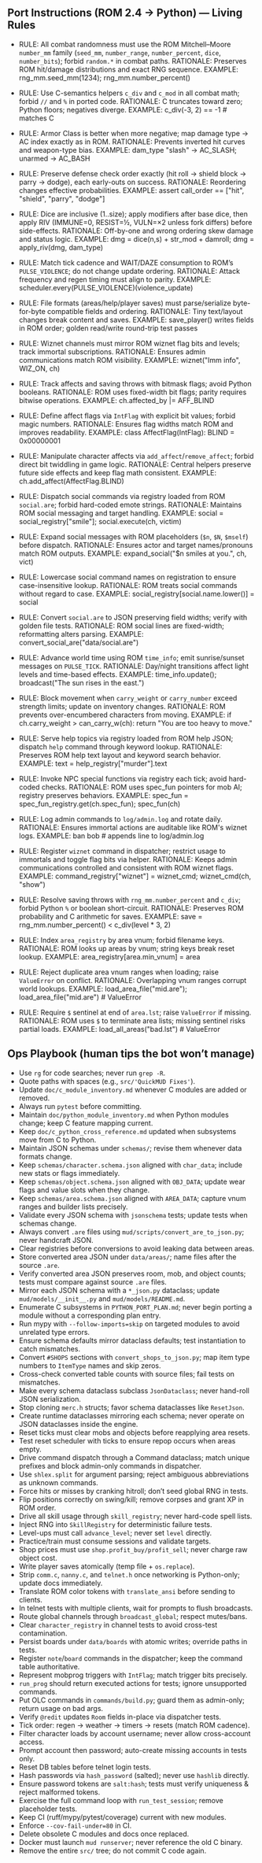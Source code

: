 ## Port Instructions (ROM 2.4 → Python) — Living Rules

<!-- RULES-START -->
- RULE: All combat randomness must use the ROM Mitchell–Moore `number_mm` family (`seed_mm`, `number_range`, `number_percent`, `dice`, `number_bits`); forbid `random.*` in combat paths.
  RATIONALE: Preserves ROM hit/damage distributions and exact RNG sequence.
  EXAMPLE: rng_mm.seed_mm(1234); rng_mm.number_percent()

- RULE: Use C-semantics helpers `c_div` and `c_mod` in all combat math; forbid `//` and `%` in ported code.
  RATIONALE: C truncates toward zero; Python floors; negatives diverge.
  EXAMPLE: c_div(-3, 2) == -1  # matches C

- RULE: Armor Class is better when more negative; map damage type → AC index exactly as in ROM.
  RATIONALE: Prevents inverted hit curves and weapon-type bias.
  EXAMPLE: dam_type "slash" → AC_SLASH; unarmed → AC_BASH

- RULE: Preserve defense check order exactly (hit roll → shield block → parry → dodge), each early-outs on success.
  RATIONALE: Reordering changes effective probabilities.
  EXAMPLE: assert call_order == ["hit", "shield", "parry", "dodge"]

- RULE: Dice are inclusive (1..size); apply modifiers after base dice, then apply RIV (IMMUNE=0, RESIST=½, VULN=×2 unless fork differs) before side-effects.
  RATIONALE: Off-by-one and wrong ordering skew damage and status logic.
  EXAMPLE: dmg = dice(n,s) + str_mod + damroll; dmg = apply_riv(dmg, dam_type)

- RULE: Match tick cadence and WAIT/DAZE consumption to ROM’s `PULSE_VIOLENCE`; do not change update ordering.
  RATIONALE: Attack frequency and regen timing must align to parity.
  EXAMPLE: scheduler.every(PULSE_VIOLENCE)(violence_update)

- RULE: File formats (areas/help/player saves) must parse/serialize byte-for-byte compatible fields and ordering.
  RATIONALE: Tiny text/layout changes break content and saves.
  EXAMPLE: save_player() writes fields in ROM order; golden read/write round-trip test passes
- RULE: Wiznet channels must mirror ROM wiznet flag bits and levels; track immortal subscriptions.
  RATIONALE: Ensures admin communications match ROM visibility.
  EXAMPLE: wiznet("Imm info", WIZ_ON, ch)
- RULE: Track affects and saving throws with bitmask flags; avoid Python booleans.
  RATIONALE: ROM uses fixed-width bit flags; parity requires bitwise operations.
  EXAMPLE: ch.affected_by |= AFF_BLIND
- RULE: Define affect flags via `IntFlag` with explicit bit values; forbid magic numbers.
  RATIONALE: Ensures flag widths match ROM and improves readability.
  EXAMPLE: class AffectFlag(IntFlag): BLIND = 0x00000001
- RULE: Manipulate character affects via `add_affect`/`remove_affect`; forbid direct bit twiddling in game logic.
  RATIONALE: Central helpers preserve future side effects and keep flag math consistent.
  EXAMPLE: ch.add_affect(AffectFlag.BLIND)
- RULE: Dispatch social commands via registry loaded from ROM `social.are`; forbid hard-coded emote strings.
  RATIONALE: Maintains ROM social messaging and target handling.
  EXAMPLE: social = social_registry["smile"]; social.execute(ch, victim)
- RULE: Expand social messages with ROM placeholders (`$n`, `$N`, `$mself`) before dispatch.
  RATIONALE: Ensures actor and target names/pronouns match ROM outputs.
  EXAMPLE: expand_social("$n smiles at you.", ch, vict)
- RULE: Lowercase social command names on registration to ensure case-insensitive lookup.
  RATIONALE: ROM treats social commands without regard to case.
  EXAMPLE: social_registry[social.name.lower()] = social
- RULE: Convert `social.are` to JSON preserving field widths; verify with golden file tests.
  RATIONALE: ROM social lines are fixed-width; reformatting alters parsing.
  EXAMPLE: convert_social_are("data/social.are")
- RULE: Advance world time using ROM `time_info`; emit sunrise/sunset messages on `PULSE_TICK`.
  RATIONALE: Day/night transitions affect light levels and time-based effects.
  EXAMPLE: time_info.update(); broadcast("The sun rises in the east.")
- RULE: Block movement when `carry_weight` or `carry_number` exceed strength limits; update on inventory changes.
  RATIONALE: ROM prevents over-encumbered characters from moving.
  EXAMPLE: if ch.carry_weight > can_carry_w(ch): return "You are too heavy to move."
- RULE: Serve help topics via registry loaded from ROM help JSON; dispatch `help` command through keyword lookup.
  RATIONALE: Preserves ROM help text layout and keyword search behavior.
  EXAMPLE: text = help_registry["murder"].text
- RULE: Invoke NPC special functions via registry each tick; avoid hard-coded checks.
  RATIONALE: ROM uses spec_fun pointers for mob AI; registry preserves behaviors.
  EXAMPLE: spec_fun = spec_fun_registry.get(ch.spec_fun); spec_fun(ch)
- RULE: Log admin commands to `log/admin.log` and rotate daily.
  RATIONALE: Ensures immortal actions are auditable like ROM's wiznet logs.
  EXAMPLE: ban bob  # appends line to log/admin.log
- RULE: Register `wiznet` command in dispatcher; restrict usage to immortals and toggle flag bits via helper.
  RATIONALE: Keeps admin communications controlled and consistent with ROM wiznet flags.
  EXAMPLE: command_registry["wiznet"] = wiznet_cmd; wiznet_cmd(ch, "show")
- RULE: Resolve saving throws with `rng_mm.number_percent` and `c_div`; forbid Python `%` or boolean short-circuit.
  RATIONALE: Preserves ROM probability and C arithmetic for saves.
  EXAMPLE: save = rng_mm.number_percent() < c_div(level * 3, 2)
- RULE: Index `area_registry` by area vnum; forbid filename keys.
  RATIONALE: ROM looks up areas by vnum; string keys break reset lookup.
  EXAMPLE: area_registry[area.min_vnum] = area
- RULE: Reject duplicate area vnum ranges when loading; raise `ValueError` on conflict.
  RATIONALE: Overlapping vnum ranges corrupt world lookups.
  EXAMPLE: load_area_file("mid.are"); load_area_file("mid.are")  # ValueError
- RULE: Require `$` sentinel at end of `area.lst`; raise `ValueError` if missing.
  RATIONALE: ROM uses `$` to terminate area lists; missing sentinel risks partial loads.
  EXAMPLE: load_all_areas("bad.lst")  # ValueError
<!-- RULES-END -->

## Ops Playbook (human tips the bot won’t manage)
- Use `rg` for code searches; never run `grep -R`.
- Quote paths with spaces (e.g., `src/'QuickMUD Fixes'`).
- Update `doc/c_module_inventory.md` whenever C modules are added or removed.
- Always run `pytest` before committing.
- Maintain `doc/python_module_inventory.md` when Python modules change; keep C feature mapping current.
- Keep `doc/c_python_cross_reference.md` updated when subsystems move from C to Python.
- Maintain JSON schemas under `schemas/`; revise them whenever data formats change.
- Keep `schemas/character.schema.json` aligned with `char_data`; include new stats or flags immediately.
- Keep `schemas/object.schema.json` aligned with `OBJ_DATA`; update wear flags and value slots when they change.
- Keep `schemas/area.schema.json` aligned with `AREA_DATA`; capture vnum ranges and builder lists precisely.
- Validate every JSON schema with `jsonschema` tests; update tests when schemas change.
- Always convert `.are` files using `mud/scripts/convert_are_to_json.py`; never handcraft JSON.
- Clear registries before conversions to avoid leaking data between areas.
- Store converted area JSON under `data/areas/`; name files after the source `.are`.
- Verify converted area JSON preserves room, mob, and object counts; tests must compare against source `.are` files.
- Mirror each JSON schema with a `*_json.py` dataclass; update `mud/models/__init__.py` and `mud/models/README.md`.
- Enumerate C subsystems in `PYTHON_PORT_PLAN.md`; never begin porting a module without a corresponding plan entry.
- Run mypy with `--follow-imports=skip` on targeted modules to avoid unrelated type errors.
- Ensure schema defaults mirror dataclass defaults; test instantiation to catch mismatches.
- Convert `#SHOPS` sections with `convert_shops_to_json.py`; map item type numbers to `ItemType` names and skip zeros.
- Cross-check converted table counts with source files; fail tests on mismatches.
- Make every schema dataclass subclass `JsonDataclass`; never hand-roll JSON serialization.
- Stop cloning `merc.h` structs; favor schema dataclasses like `ResetJson`.
- Create runtime dataclasses mirroring each schema; never operate on JSON dataclasses inside the engine.
- Reset ticks must clear mobs and objects before reapplying area resets.
- Test reset scheduler with ticks to ensure repop occurs when areas empty.
- Drive command dispatch through a Command dataclass; match unique prefixes and block admin-only commands in dispatcher.
- Use `shlex.split` for argument parsing; reject ambiguous abbreviations as unknown commands.
- Force hits or misses by cranking hitroll; don’t seed global RNG in tests.
- Flip positions correctly on swing/kill; remove corpses and grant XP in ROM order.
- Drive all skill usage through `skill_registry`; never hard-code spell lists.
- Inject RNG into `SkillRegistry` for deterministic failure tests.
- Level-ups must call `advance_level`; never set `level` directly.
- Practice/train must consume sessions and validate targets.
- Shop prices must use `shop.profit_buy/profit_sell`; never charge raw object cost.
- Write player saves atomically (temp file + `os.replace`).
- Strip `comm.c`, `nanny.c`, and `telnet.h` once networking is Python-only; update docs immediately.
- Translate ROM color tokens with `translate_ansi` before sending to clients.
- In telnet tests with multiple clients, wait for prompts to flush broadcasts.
- Route global channels through `broadcast_global`; respect mutes/bans.
- Clear `character_registry` in channel tests to avoid cross-test contamination.
- Persist boards under `data/boards` with atomic writes; override paths in tests.
- Register `note`/`board` commands in the dispatcher; keep the command table authoritative.
- Represent mobprog triggers with `IntFlag`; match trigger bits precisely.
- `run_prog` should return executed actions for tests; ignore unsupported commands.
- Put OLC commands in `commands/build.py`; guard them as admin-only; return usage on bad args.
- Verify `@redit` updates `Room` fields in-place via dispatcher tests.
- Tick order: regen → weather → timers → resets (match ROM cadence).
- Filter character loads by account username; never allow cross-account access.
- Prompt account then password; auto-create missing accounts in tests only.
- Reset DB tables before telnet login tests.
- Hash passwords via `hash_password` (salted); never use `hashlib` directly.
- Ensure password tokens are `salt:hash`; tests must verify uniqueness & reject malformed tokens.
- Exercise the full command loop with `run_test_session`; remove placeholder tests.
- Keep CI (ruff/mypy/pytest/coverage) current with new modules.
- Enforce `--cov-fail-under=80` in CI.
- Delete obsolete C modules and docs once replaced.
- Docker must launch `mud runserver`; never reference the old C binary.
- Remove the entire `src/` tree; do not commit C code again.
